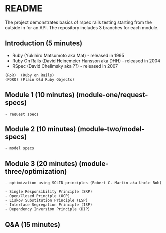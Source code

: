 # README

The project demonstrates basics of rspec rails testing starting from the outside in for an API.
The repository includes 3 branches for each module.

## Introduction (5 minutes) 
   - Ruby (Yukihiro Matsumoto aka Mat) - released in 1995 
   - Ruby On Rails (David Heinemeier Hansson aka DHH) - released in 2004
   - RSpec (David Chelimsky aka ??) - released in 2007
      
    (RoR)  (Ruby on Rails)
    (PORO) (Plain Old Ruby Objects)
## Module 1 (10 minutes) (module-one/request-specs)
    - request specs

## Module 2 (10 minutes) (module-two/model-specs)
    - model specs

## Module 3 (20 minutes) (module-three/optimization)
    - optimization using SOLID principles (Robert C. Martin aka Uncle Bob)

    - Single Responsibility Principle (SRP)
    - Open/Closed Principle (OCP)
    - Liskov Substitution Principle (LSP)
    - Interface Segregation Principle (ISP)
    - Dependency Inversion Principle (DIP)

## Q&A (15 minutes)